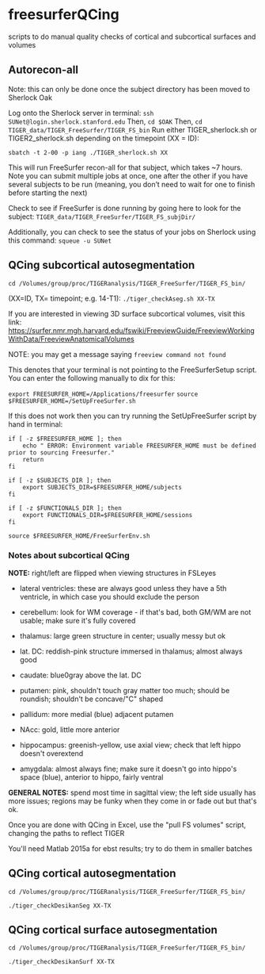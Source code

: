 # freesurferQCing
scripts to do manual quality checks of cortical and subcortical surfaces and volumes

## Autorecon-all ##

Note: this can only be done once the subject directory has been moved to Sherlock Oak

Log onto the Sherlock server in terminal: ```ssh SUNet@login.sherlock.stanford.edu```
Then, ```cd $OAK```
Then, ```cd TIGER_data/TIGER_FreeSurfer/TIGER_FS_bin```
Run either TIGER_sherlock.sh or TIGER2_sherlock.sh depending on the timepoint (XX = ID):
```
sbatch -t 2-00 -p iang ./TIGER_sherlock.sh XX
```
This will run FreeSurfer recon-all for that subject, which takes ~7 hours. Note you can submit multiple jobs at once, one after the other if you have several subjects to be run (meaning, you don’t need to wait for one to finish before starting the next)

Check to see if FreeSurfer is done running by going here to look for the subject: ```TIGER_data/TIGER_FreeSurfer/TIGER_FS_subjDir/```

Additionally, you can check to see the status of your jobs on Sherlock using this command:
```squeue -u SUNet```

## QCing subcortical autosegmentation ##

```cd /Volumes/group/proc/TIGERanalysis/TIGER_FreeSurfer/TIGER_FS_bin/```

(XX=ID, TX= timepoint; e.g. 14-T1): ```./tiger_checkAseg.sh XX-TX```

If you are interested in viewing 3D surface subcortical volumes, visit this link: https://surfer.nmr.mgh.harvard.edu/fswiki/FreeviewGuide/FreeviewWorkingWithData/FreeviewAnatomicalVolumes

NOTE: you may get a message saying ```freeview command not found```

This denotes that your terminal is not pointing to the FreeSurferSetup script. You can enter the following manually to dix for this:

```export FREESURFER_HOME=/Applications/freesurfer```
```source $FREESURFER_HOME=/SetUpFreeSurfer.sh```

If this does not work then you can try running the SetUpFreeSurfer script by hand in terminal:

```
if [ -z $FREESURFER_HOME ]; then
    echo " ERROR: Environment variable FREESURFER_HOME must be defined prior to sourcing Freesurfer." 
    return
fi
```

```
if [ -z $SUBJECTS_DIR ]; then
    export SUBJECTS_DIR=$FREESURFER_HOME/subjects
fi
```

```
if [ -z $FUNCTIONALS_DIR ]; then
    export FUNCTIONALS_DIR=$FREESURFER_HOME/sessions
fi
```

```
source $FREESURFER_HOME/FreeSurferEnv.sh
```

### Notes about subcortical QCing ###

**NOTE:** right/left are flipped when viewing structures in FSLeyes

- lateral ventricles: these are always good unless they have a 5th ventricle, in which case you should exclude the person

- cerebellum: look for WM coverage - if that's bad, both GM/WM are not usable; make sure it's fully covered

- thalamus: large green structure in center; usually messy but ok

- lat. DC: reddish-pink structure immersed in thalamus; almost always good

- caudate: blue0gray above the lat. DC

- putamen: pink, shouldn't touch gray matter too much; should be roundish; shouldn't be concave/"C" shaped

- pallidum: more medial (blue) adjacent putamen

- NAcc: gold, little more anterior

- hippocampus: greenish-yellow, use axial view; check that left hippo doesn't overextend

- amygdala: almost always fine; make sure it doesn't go into hippo's space (blue), anterior to hippo, fairly ventral

**GENERAL NOTES:** spend most time in sagittal view; the left side usually has more issues; regions may be funky when they come in or fade out but that's ok.

Once you are done with QCing in Excel, use the "pull FS volumes" script, changing the paths to reflect TIGER

You'll need Matlab 2015a for ebst results; try to do them in smaller batches


## QCing cortical autosegmentation ##

```cd /Volumes/group/proc/TIGERanalysis/TIGER_FreeSurfer/TIGER_FS_bin/```

```./tiger_checkDesikanSeg XX-TX```

## QCing cortical surface autosegmentation ##

```cd /Volumes/group/proc/TIGERanalysis/TIGER_FreeSurfer/TIGER_FS_bin/```

```./tiger_checkDesikanSurf XX-TX```


